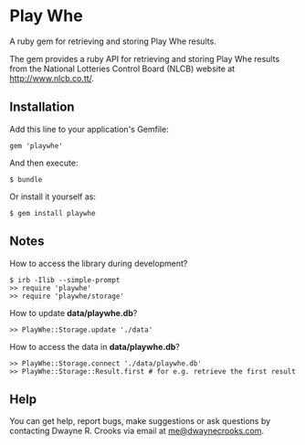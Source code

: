 # Play Whe

A ruby gem for retrieving and storing Play Whe results.

The gem provides a ruby API for retrieving and storing Play Whe results from the
National Lotteries Control Board (NLCB) website at http://www.nlcb.co.tt/.

## Installation

Add this line to your application's Gemfile:

    gem 'playwhe'

And then execute:

    $ bundle

Or install it yourself as:

    $ gem install playwhe

## Notes

How to access the library during development?

    $ irb -Ilib --simple-prompt
    >> require 'playwhe'
    >> require 'playwhe/storage'

How to update **data/playwhe.db**?

    >> PlayWhe::Storage.update './data'

How to access the data in **data/playwhe.db**?

    >> PlayWhe::Storage.connect './data/playwhe.db'
    >> PlayWhe::Storage::Result.first # for e.g. retrieve the first result

## Help

You can get help, report bugs, make suggestions or ask questions by contacting
Dwayne R. Crooks via email at me@dwaynecrooks.com.
